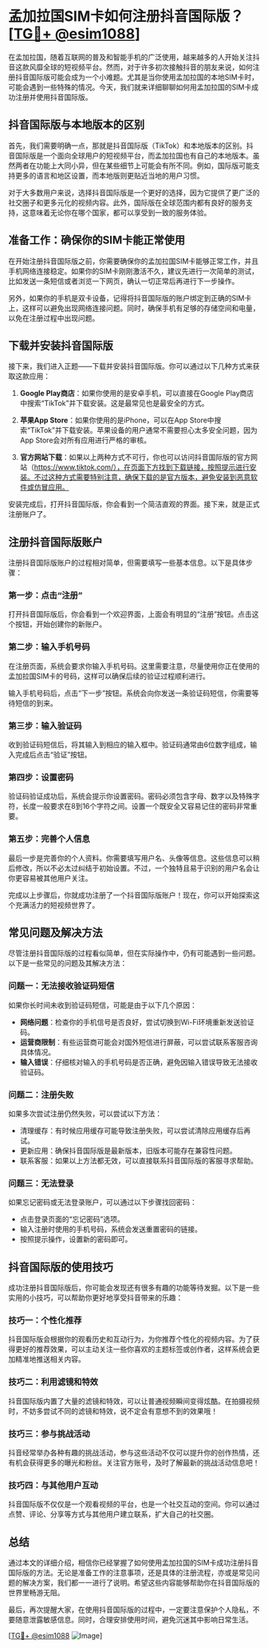 # 孟加拉国SIM卡如何注册抖音国际版？[[TG💪+ @esim1088](https://t.me/s/esim1088)]

在孟加拉国，随着互联网的普及和智能手机的广泛使用，越来越多的人开始关注抖音这款风靡全球的短视频平台。然而，对于许多初次接触抖音的朋友来说，如何注册抖音国际版可能会成为一个小难题。尤其是当你使用孟加拉国的本地SIM卡时，可能会遇到一些特殊的情况。今天，我们就来详细聊聊如何用孟加拉国的SIM卡成功注册并使用抖音国际版。

## 抖音国际版与本地版本的区别

首先，我们需要明确一点，那就是抖音国际版（TikTok）和本地版本的区别。抖音国际版是一个面向全球用户的短视频平台，而孟加拉国也有自己的本地版本。虽然两者在功能上大同小异，但在某些细节上可能会有所不同。例如，国际版可能支持更多的语言和地区设置，而本地版则更贴近当地的用户习惯。

对于大多数用户来说，选择抖音国际版是一个更好的选择，因为它提供了更广泛的社交圈子和更多元化的视频内容。此外，国际版在全球范围内都有良好的服务支持，这意味着无论你在哪个国家，都可以享受到一致的服务体验。

## 准备工作：确保你的SIM卡能正常使用

在开始注册抖音国际版之前，你需要确保你的孟加拉国SIM卡能够正常工作，并且手机网络连接稳定。如果你的SIM卡刚刚激活不久，建议先进行一次简单的测试，比如发送一条短信或者浏览一下网页，确认一切正常后再进行下一步操作。

另外，如果你的手机是双卡设备，记得将抖音国际版的账户绑定到正确的SIM卡上，这样可以避免出现网络连接问题。同时，确保手机有足够的存储空间和电量，以免在注册过程中出现问题。

## 下载并安装抖音国际版

接下来，我们进入正题——下载并安装抖音国际版。你可以通过以下几种方式来获取这款应用：

1. **Google Play商店**：如果你使用的是安卓手机，可以直接在Google Play商店中搜索“TikTok”并下载安装。这是最常见也是最安全的方式。
   
2. **苹果App Store**：如果你使用的是iPhone，可以在App Store中搜索“TikTok”并下载安装。苹果设备的用户通常不需要担心太多安全问题，因为App Store会对所有应用进行严格的审核。

3. **官方网站下载**：如果以上两种方式不可行，你也可以访问抖音国际版的官方网站（https://www.tiktok.com/），在页面下方找到下载链接，按照提示进行安装。不过这种方式需要特别注意，确保下载的是官方版本，避免安装到恶意软件或仿冒应用。

安装完成后，打开抖音国际版，你会看到一个简洁直观的界面。接下来，就是正式注册账户了。

## 注册抖音国际版账户

注册抖音国际版账户的过程相对简单，但需要填写一些基本信息。以下是具体步骤：

### 第一步：点击“注册”

打开抖音国际版后，你会看到一个欢迎界面，上面会有明显的“注册”按钮。点击这个按钮，开始创建你的新账户。

### 第二步：输入手机号码

在注册页面，系统会要求你输入手机号码。这里需要注意，尽量使用你正在使用的孟加拉国SIM卡的号码，这样可以确保后续的验证过程顺利进行。

输入手机号码后，点击“下一步”按钮。系统会向你发送一条验证码短信，你需要等待短信的到来。

### 第三步：输入验证码

收到验证码短信后，将其输入到相应的输入框中。验证码通常由6位数字组成，输入完成后点击“验证”按钮。

### 第四步：设置密码

验证码验证成功后，系统会提示你设置密码。密码必须包含字母、数字以及特殊字符，长度一般要求在8到16个字符之间。设置一个既安全又容易记住的密码非常重要。

### 第五步：完善个人信息

最后一步是完善你的个人资料。你需要填写用户名、头像等信息。这些信息可以稍后修改，所以不必太过纠结于初始设置。不过，一个独特且易于识别的用户名会让你更容易被其他用户关注。

完成以上步骤后，你就成功注册了一个抖音国际版账户！现在，你可以开始探索这个充满活力的短视频世界了。

## 常见问题及解决方法

尽管注册抖音国际版的过程看似简单，但在实际操作中，仍有可能遇到一些问题。以下是一些常见的问题及其解决方法：

### 问题一：无法接收验证码短信

如果你长时间未收到验证码短信，可能是由于以下几个原因：
- **网络问题**：检查你的手机信号是否良好，尝试切换到Wi-Fi环境重新发送验证码。
- **运营商限制**：有些运营商可能会对国外短信进行屏蔽，可以尝试联系客服咨询具体情况。
- **输入错误**：仔细核对输入的手机号码是否正确，避免因输入错误导致无法接收验证码。

### 问题二：注册失败

如果多次尝试注册仍然失败，可以尝试以下方法：
- 清理缓存：有时候应用缓存可能导致注册失败，可以尝试清除应用缓存后再试。
- 更新应用：确保抖音国际版是最新版本，旧版本可能存在兼容性问题。
- 联系客服：如果以上方法都无效，可以直接联系抖音国际版的客服寻求帮助。

### 问题三：无法登录

如果忘记密码或无法登录账户，可以通过以下步骤找回密码：
- 点击登录页面的“忘记密码”选项。
- 输入注册时使用的手机号码，系统会发送重置密码的链接。
- 按照提示操作，设置新的密码即可。

## 抖音国际版的使用技巧

成功注册抖音国际版后，你可能会发现还有很多有趣的功能等待发掘。以下是一些实用的小技巧，可以帮助你更好地享受抖音带来的乐趣：

### 技巧一：个性化推荐

抖音国际版会根据你的观看历史和互动行为，为你推荐个性化的视频内容。为了获得更好的推荐效果，可以主动关注一些你喜欢的主题标签或创作者，这样系统会更加精准地推送相关内容。

### 技巧二：利用滤镜和特效

抖音国际版内置了大量的滤镜和特效，可以让普通视频瞬间变得炫酷。在拍摄视频时，不妨多尝试不同的滤镜和特效，说不定会有意想不到的效果哦！

### 技巧三：参与挑战活动

抖音经常举办各种有趣的挑战活动，参与这些活动不仅可以提升你的创作热情，还有机会获得更多的曝光和粉丝。关注官方账号，及时了解最新的挑战活动信息吧！

### 技巧四：与其他用户互动

抖音国际版不仅仅是一个观看视频的平台，也是一个社交互动的空间。你可以通过点赞、评论、分享等方式与其他用户建立联系，扩大自己的社交圈。

## 总结

通过本文的详细介绍，相信你已经掌握了如何使用孟加拉国的SIM卡成功注册抖音国际版的方法。无论是准备工作的注意事项，还是具体的注册流程，亦或是常见问题的解决方案，我们都一一进行了说明。希望这些内容能够帮助你在抖音国际版的世界里畅游无阻。

最后，再次提醒大家，在使用抖音国际版的过程中，一定要注意保护个人隐私，不要随意泄露敏感信息。同时，合理安排使用时间，避免沉迷其中影响日常生活。

[[TG💪+ @esim1088](https://t.me/s/esim1088) ![Image](https://i.postimg.cc/4NQfJmqS/Snipaste-2025-05-13-00-14-12.png)]